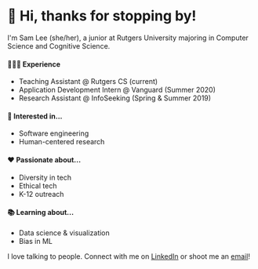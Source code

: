 # 👋 Hi, thanks for stopping by!

I'm Sam Lee (she/her), a junior at Rutgers University majoring in Computer Science and Cognitive Science.

#### 🧑🏻‍💻  Experience
- Teaching Assistant @ Rutgers CS (current)
- Application Development Intern @ Vanguard (Summer 2020)
- Research Assistant @ InfoSeeking (Spring & Summer 2019)

#### 🤔  Interested in... 
- Software engineering
- Human-centered research

#### ❤️  Passionate about... 
- Diversity in tech
- Ethical tech
- K-12 outreach

#### 📚  Learning about... 
- Data science & visualization
- Bias in ML

I love talking to people. Connect with me on <a href="https://www.linkedin.com/in/samanthallee/">LinkedIn</a> or shoot me an <a href="mailto:samantha.lin.lee@gmail.com?subject=Hello!">email</a>! 
